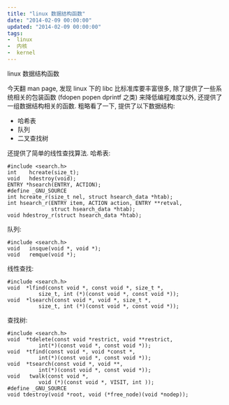 ```yaml
---
title: "linux 数据结构函数"
date: "2014-02-09 00:00:00"
updated: "2014-02-09 00:00:00"
tags:
-  linux
-  内核
-  kernel
---
```



linux 数据结构函数

[](/notename/ "archive 20140209")

今天翻 man page, 发现 linux 下的 libc 比标准库要丰富很多, 除了提供了一些系统相关的包装函数 (fdopen popen dprintf 之类) 来降低编程难度以外, 还提供了一组数据结构相关的函数. 粗略看了一下, 提供了以下数据结构:

- 哈希表
- 队列
- 二叉查找树

还提供了简单的线性查找算法.
哈希表:
```
#include <search.h>
int    hcreate(size_t);
void   hdestroy(void);
ENTRY *hsearch(ENTRY, ACTION);
#define _GNU_SOURCE
int hcreate_r(size_t nel, struct hsearch_data *htab);
int hsearch_r(ENTRY item, ACTION action, ENTRY **retval,
              struct hsearch_data *htab);
void hdestroy_r(struct hsearch_data *htab);
```

队列:
```
#include <search.h>
void   insque(void *, void *);
void   remque(void *);
```

线性查找:
```
#include <search.h>
void  *lfind(const void *, const void *, size_t *,
          size_t, int (*)(const void *, const void *));
void  *lsearch(const void *, void *, size_t *,
          size_t, int (*)(const void *, const void *));
```

查找树:
```
#include <search.h>
void  *tdelete(const void *restrict, void **restrict,
          int(*)(const void *, const void *));
void  *tfind(const void *, void *const *,
          int(*)(const void *, const void *));
void  *tsearch(const void *, void **,
          int(*)(const void *, const void *));
void   twalk(const void *,
          void (*)(const void *, VISIT, int ));
#define _GNU_SOURCE
void tdestroy(void *root, void (*free_node)(void *nodep));
```


